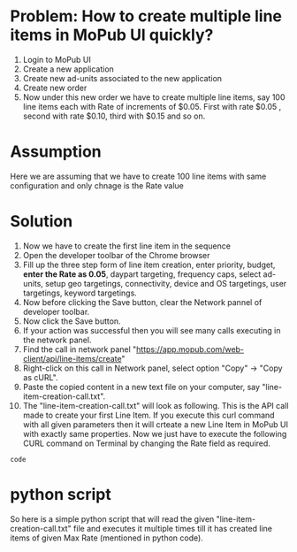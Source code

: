 # Problem: How to create multiple line items in MoPub UI quickly?

1. Login to MoPub UI
2. Create a new application
3. Create new ad-units associated to the new application
4. Create new order
5. Now under this new order we have to create multiple line items, say 100 line items each with Rate of increments of $0.05. First with rate $0.05 , second with rate $0.10, third with $0.15 and so on.

# Assumption
Here we are assuming that we have to create 100 line items with same configuration and only chnage is the Rate value

# Solution
1. Now we have to create the first line item in the sequence
2. Open the developer toolbar of the Chrome browser
3. Fill up the three step form of line item creation, enter priority, budget, **enter the Rate as 0.05**, daypart targeting, frequency caps, select ad-units, setup geo targetings, connectivity, device and OS targetings, user targetings, keyword targetings.
4. Now before clicking the Save button, clear the Network pannel of developer toolbar.
5. Now click the Save button.
6. If your action was successful then you will see many calls executing in the network panel.
7. Find the call in network panel "https://app.mopub.com/web-client/api/line-items/create"
8. Right-click on this call in Network panel, select option "Copy" -> "Copy as cURL".
9. Paste the copied content in a new text file on your computer, say "line-item-creation-call.txt".
10. The "line-item-creation-call.txt" will look as following. This is the API call made to create your first Line Item. If you execute this curl command with all given parameters then it will crteate a new Line Item in MoPub UI with exactly same properties. Now we just have to execute the following CURL command on Terminal by changing the Rate field as required.

```
code
```

# python script
So here is a simple python script that will read the given "line-item-creation-call.txt" file and executes it multiple times till it has created line items of given Max Rate (mentioned in python code).


